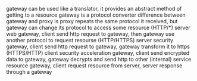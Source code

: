 gateway can be used like a translator, it provides an abstract method of getting to a resource
gateway is a protocol converter
difference between gateway and proxy is proxy repeats the same protocol it received, but gateway can change its protocol to access some resource
(HTTP/*) server web gateway, client send http request to gateway, then gateway use another protocol to request resourse
(HTTP/HTTPS)  server security gateway, client send http request to gateway, gateway transform it to https
(HTTPS/HTTP) client security acceleration gateway, client send encrypted data to gateway, gateway decrypts and send http to other (internal) service
resource gateway, client request resource from server, server response through a gateway